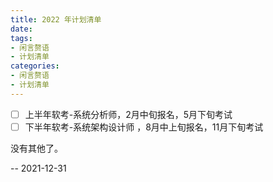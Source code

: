 ```yaml
---
title: 2022 年计划清单
date:
tags:
- 闲言赘语
- 计划清单
categories:
- 闲言赘语
- 计划清单
---
```


- [ ] 上半年软考-系统分析师，2月中旬报名，5月下旬考试
- [ ] 下半年软考-系统架构设计师 ，8月中上旬报名，11月下旬考试

没有其他了。 

-- 2021-12-31
